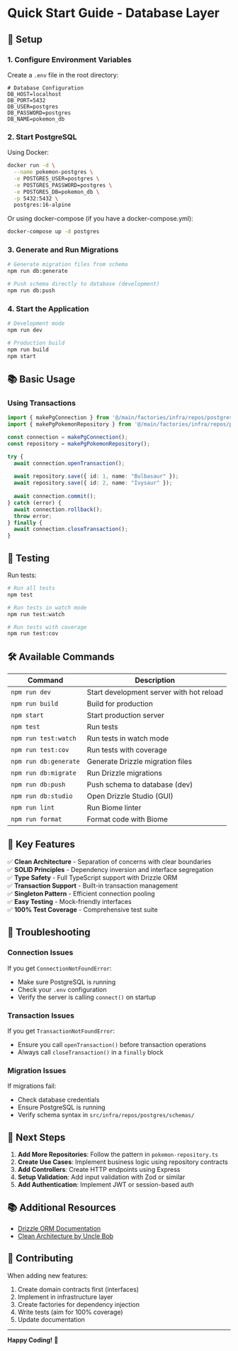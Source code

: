 # Quick Start Guide - Database Layer

## 🚀 Setup

### 1. Configure Environment Variables

Create a `.env` file in the root directory:

```env
# Database Configuration
DB_HOST=localhost
DB_PORT=5432
DB_USER=postgres
DB_PASSWORD=postgres
DB_NAME=pokemon_db
```

### 2. Start PostgreSQL

Using Docker:

```bash
docker run -d \
  --name pokemon-postgres \
  -e POSTGRES_USER=postgres \
  -e POSTGRES_PASSWORD=postgres \
  -e POSTGRES_DB=pokemon_db \
  -p 5432:5432 \
  postgres:16-alpine
```

Or using docker-compose (if you have a docker-compose.yml):

```bash
docker-compose up -d postgres
```

### 3. Generate and Run Migrations

```bash
# Generate migration files from schema
npm run db:generate

# Push schema directly to database (development)
npm run db:push
```

### 4. Start the Application

```bash
# Development mode
npm run dev

# Production build
npm run build
npm start
```

## 📚 Basic Usage

### Using Transactions

```typescript
import { makePgConnection } from '@/main/factories/infra/repos/postgres';
import { makePgPokemonRepository } from '@/main/factories/infra/repos/postgres';

const connection = makePgConnection();
const repository = makePgPokemonRepository();

try {
  await connection.openTransaction();
  
  await repository.save({ id: 1, name: "Bulbasaur" });
  await repository.save({ id: 2, name: "Ivysaur" });
  
  await connection.commit();
} catch (error) {
  await connection.rollback();
  throw error;
} finally {
  await connection.closeTransaction();
}
```

## 🧪 Testing

Run tests:

```bash
# Run all tests
npm test

# Run tests in watch mode
npm run test:watch

# Run tests with coverage
npm run test:cov
```

## 🛠️ Available Commands

| Command | Description |
|---------|-------------|
| `npm run dev` | Start development server with hot reload |
| `npm run build` | Build for production |
| `npm start` | Start production server |
| `npm test` | Run tests |
| `npm run test:watch` | Run tests in watch mode |
| `npm run test:cov` | Run tests with coverage |
| `npm run db:generate` | Generate Drizzle migration files |
| `npm run db:migrate` | Run Drizzle migrations |
| `npm run db:push` | Push schema to database (dev) |
| `npm run db:studio` | Open Drizzle Studio (GUI) |
| `npm run lint` | Run Biome linter |
| `npm run format` | Format code with Biome |

## 🎯 Key Features

✅ **Clean Architecture** - Separation of concerns with clear boundaries  
✅ **SOLID Principles** - Dependency inversion and interface segregation  
✅ **Type Safety** - Full TypeScript support with Drizzle ORM  
✅ **Transaction Support** - Built-in transaction management  
✅ **Singleton Pattern** - Efficient connection pooling  
✅ **Easy Testing** - Mock-friendly interfaces  
✅ **100% Test Coverage** - Comprehensive test suite  

## 🔧 Troubleshooting

### Connection Issues

If you get `ConnectionNotFoundError`:
- Make sure PostgreSQL is running
- Check your `.env` configuration
- Verify the server is calling `connect()` on startup

### Transaction Issues

If you get `TransactionNotFoundError`:
- Ensure you call `openTransaction()` before transaction operations
- Always call `closeTransaction()` in a `finally` block

### Migration Issues

If migrations fail:
- Check database credentials
- Ensure PostgreSQL is running
- Verify schema syntax in `src/infra/repos/postgres/schemas/`

## 📖 Next Steps

1. **Add More Repositories**: Follow the pattern in `pokemon-repository.ts`
2. **Create Use Cases**: Implement business logic using repository contracts
3. **Add Controllers**: Create HTTP endpoints using Express
4. **Setup Validation**: Add input validation with Zod or similar
5. **Add Authentication**: Implement JWT or session-based auth

## 📚 Additional Resources

- [Drizzle ORM Documentation](https://orm.drizzle.team/)
- [Clean Architecture by Uncle Bob](https://blog.cleancoder.com/uncle-bob/2012/08/13/the-clean-architecture.html)

## 🤝 Contributing

When adding new features:
1. Create domain contracts first (interfaces)
2. Implement in infrastructure layer
3. Create factories for dependency injection
4. Write tests (aim for 100% coverage)
5. Update documentation

---

**Happy Coding!** 🎉

